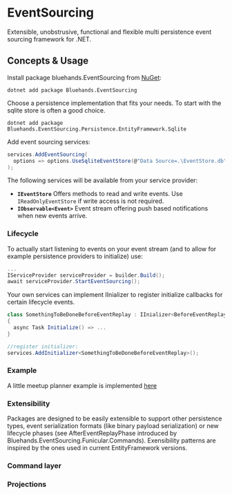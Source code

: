 # EventSourcing
Extensible, unobstrusive, functional and flexible multi persistence event sourcing framework for .NET. 

## Concepts & Usage

Install package bluehands.EventSourcing from [NuGet](https://www.nuget.org/packages/Bluehands.EventSourcing):

```
dotnet add package Bluehands.EventSourcing
```

Choose a persistence implementation that fits your needs. To start with the sqlite store is often a good choice.

```
dotnet add package Bluehands.EventSourcing.Persistence.EntityFramework.Sqlite
```

Add event sourcing services:
```csharp
services.AddEventSourcing(
  options => options.UseSqliteEventStore(@"Data Source=.\EventStore.db")
);
```

The following services will be available from your service provider:

 - **```IEventStore```** Offers methods to read and write events. Use ```IReadOnlyEventStore``` if write access is not required.
 - **```IObservable<Event>```** Event stream offering push based notifications when new events arrive.

### Lifecycle
To actually start listening to events on your event stream (and to allow for example persistence providers to initialize) use:

```csharp
...
IServiceProvider serviceProvider = builder.Build();
await serviceProvider.StartEventSourcing();
```

Your own services can implement IInializer<TPhase> to register initialize callbacks for certain lifecycle events.
```csharp
class SomethingToBeDoneBeforeEventReplay : IInializer<BeforeEventReplay>
{
  async Task Initialize() => ...
}

//register initializer:
services.AddInitializer<SomethingToBeDoneBeforeEventReplay>();
```

### Example
A little meetup planner example is implemented [here](https://github.com/bluehands/EventSourcing/blob/main/src/Playground/Meetup/Meetup)

### Extensibility

Packages are designed to be easily extensible to support other persistence types, event serialization formats (like binary payload serialization) or new lifecycle phases (see AfterEventReplayPhase introduced by Bluehands.EventSourcing.Funicular.Commands). Exensibility patterns are inspired by the ones used in current EntityFramework versions.

### Command layer

### Projections

